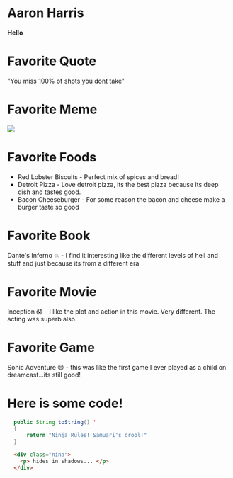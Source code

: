 # Aaron Harris

**Hello**

# Favorite Quote
"You miss 100% of shots you dont take"

# Favorite Meme
![](https://cloud.githubusercontent.com/assets/11616897/9548183/0def91ca-4d6d-11e5-9714-7b6423260c60.jpg)

# Favorite Foods
* Red Lobster Biscuits - Perfect mix of spices and bread! 
* Detroit Pizza - Love detroit pizza, its the best pizza because its deep dish and tastes good.
* Bacon Cheeseburger - For some reason the bacon and cheese make a burger taste so good


# Favorite Book
Dante's Inferno  :boom: - I find it interesting like the different levels of hell and stuff and just because its from a different era

# Favorite Movie
Inception :scream: - I like the plot and action in this movie. Very different. The acting was superb also.

# Favorite Game
Sonic Adventure :smile: - this was like the first game I ever played as a child on dreamcast...its still good!

# Here is some code!
```java
  public String toString() '
  {
      return "Ninja Rules! Samuari's drool!"
  }
```

```html
  <div class="nina">
    <p> hides in shadows... </p>
  </div>
```
